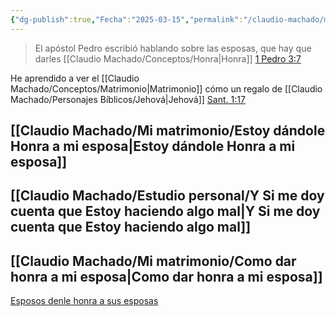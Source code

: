 ```yaml
---
{"dg-publish":true,"Fecha":"2025-03-15","permalink":"/claudio-machado/mi-matrimonio/honrar-a-mi-matrimonio/","dgPassFrontmatter":true}
---
```



>El apóstol Pedro escribió hablando sobre las esposas, que hay que darles [[Claudio Machado/Conceptos/Honra\|Honra]] [1 Pedro 3:7](https://wol.jw.org/es/wol/bc/r4/lp-s/2025241/0/0)

He aprendido a ver el [[Claudio Machado/Conceptos/Matrimonio\|Matrimonio]] cómo un regalo de [[Claudio Machado/Personajes Bíblicos/Jehová\|Jehová]] [Sant. 1:17](https://wol.jw.org/es/wol/bc/r4/lp-s/2025241/2/0)

## [[Claudio Machado/Mi matrimonio/Estoy dándole Honra a mi esposa\|Estoy dándole Honra a mi esposa]]

## [[Claudio Machado/Estudio personal/Y Si me doy cuenta que Estoy haciendo algo mal\|Y Si me doy cuenta que Estoy haciendo algo mal]]

## [[Claudio Machado/Mi matrimonio/Como dar honra a mi esposa\|Como dar honra a mi esposa]]



[Esposos denle honra a sus esposas](https://wol.jw.org/es/wol/d/r4/lp-s/2025241)

